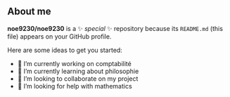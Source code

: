 ## About me


**noe9230/noe9230** is a ✨ _special_ ✨ repository because its `README.md` (this file) appears on your GitHub profile.

Here are some ideas to get you started:

- 🔭 I’m currently working on comptabilité
- 🌱 I’m currently learning about philosophie
- 👯 I’m looking to collaborate on my project
- 🤔 I’m looking for help with mathematics
